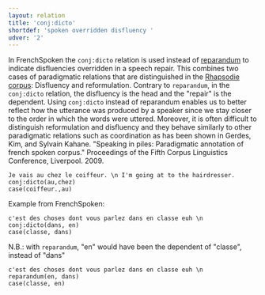 ```yaml
---
layout: relation
title: 'conj:dicto'
shortdef: 'spoken overridden disfluency '
udver: '2'
---
```


In FrenchSpoken the `conj:dicto` relation is used instead of [reparandum]() to indicate disfluencies overridden in a speech repair. This combines two cases of paradigmatic relations that are distinguished in the [Rhapsodie corpus](http://www.projet-rhapsodie.fr/): Disfluency and reformulation. 
Contrary to `reparandum`, in the `conj:dicto` relation, the disfluency is the head and the "repair" is the dependent. Using `conj:dicto` instead of reparandum enables us to better reflect how the utterance was produced by a speaker since we stay closer to the order in which the words were uttered. 
Moreover, it is often difficult to distinguish reformulation and disfluency and they behave similarly to other paradigmatic relations such as coordination as has been shown in Gerdes, Kim, and Sylvain Kahane. "Speaking in piles: Paradigmatic annotation of french spoken corpus." Proceedings of the Fifth Corpus Linguistics Conference, Liverpool. 2009.

~~~ sdparse
Je vais au chez le coiffeur. \n I'm going at to the hairdresser.
conj:dicto(au,chez)
case(coiffeur.,au)
~~~

Example from FrenchSpoken:

~~~ sdparse
c'est des choses dont vous parlez dans en classe euh \n
conj:dicto(dans, en)
case(classe, dans)
~~~

N.B.: with `reparandum`, "en" would have been the dependent of "classe", instead of "dans" 

~~~ sdparse
c'est des choses dont vous parlez dans en classe euh \n
reparandum(en, dans)
case(classe, en)
~~~
